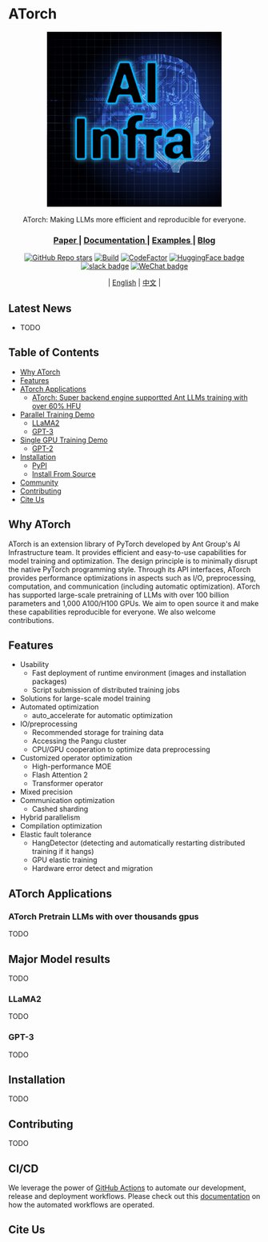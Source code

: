 # ATorch
<div id="top" align="center">

   <img src="../docs/figures/aiinfra.jpg" alt="Editor" width="350">

   ATorch: Making LLMs more efficient and reproducible for everyone.

   <h3> <a href="https://www.placeholder.com/"> Paper </a> |
   <a href="https://www.placeholder.com/"> Documentation </a> |
   <a href="https://www.placeholder.com/"> Examples </a> |
   <a href="https://www.placeholder.com/"> Blog </a></h3>

   [![GitHub Repo stars](https://img.shields.io/github/stars/intelligent-machine-learning/dlrover?style=social)](https://github.com/intelligent-machine-learning/dlrover/stargazers)
   [![Build](https://github.com/intelligent-machine-learning/dlrover/actions/workflows/main.yml/badge.svg)](https://github.com/intelligent-machine-learning/dlrover/actions/workflows/main.yml)
   [![CodeFactor](https://www.codefactor.io/repository/github/intelligent-machine-learning/dlrover/badge)](https://www.codefactor.io/repository/github/intelligent-machine-learning/dlrover)
   [![HuggingFace badge](https://img.shields.io/badge/%F0%9F%A4%97HuggingFace-Join-yellow)](https://huggingface.co/)
   [![slack badge](https://img.shields.io/badge/Slack-join-blueviolet?logo=slack&amp)](https://join.slack.com/)
   [![WeChat badge](https://img.shields.io/badge/微信-加入-green?logo=wechat&amp)](https://huggingface.com/)


   | [English](README.md) | [中文](docs/README-zh-Hans.md) |

</div>

## Latest News
* TODO

## Table of Contents
<ul>
 <li><a href="#Why-ATorch">Why ATorch</a> </li>
 <li><a href="#Features">Features</a> </li>
 <li>
   <a href="#ATorch-Applications">ATorch Applications</a>
   <ul>
     <li><a href="#ATorchPretrain">ATorch: Super backend engine supportted Ant LLMs training with over 60% HFU</a></li>
   </ul>
 </li>
 <li>
   <a href="#Parallel-Training-Demo">Parallel Training Demo</a>
   <ul>
     <li><a href="#LLaMA2">LLaMA2</a></li>
     <li><a href="#GPT-3">GPT-3</a></li>
   </ul>
 </li>
 <li>
   <a href="#Single-GPU-Training-Demo">Single GPU Training Demo</a>
   <ul>
     <li><a href="#LLaMA2-Single">GPT-2</a></li>
   </ul>
 </li>
 <li>
   <a href="#Installation">Installation</a>
   <ul>
     <li><a href="#PyPI">PyPI</a></li>
     <li><a href="#Install-From-Source">Install From Source</a></li>
   </ul>
 </li>
 <li><a href="#Community">Community</a></li>
 <li><a href="#Contributing">Contributing</a></li>
 <li><a href="#Cite-Us">Cite Us</a></li>
</ul>

## Why ATorch
ATorch is an extension library of PyTorch developed by Ant Group's AI Infrastructure team. It provides efficient and easy-to-use capabilities for model training and optimization. The design principle is to minimally disrupt the native PyTorch programming style. Through its API interfaces, ATorch provides performance optimizations in aspects such as I/O, preprocessing, computation, and communication (including automatic optimization). ATorch has supported large-scale pretraining of LLMs with over 100 billion parameters and 1,000 A100/H100 GPUs. We aim to open source it and make these capabilities reproducible for everyone. We also welcome contributions.

## Features
* Usability
  * Fast deployment of runtime environment (images and installation packages)
  * Script submission of distributed training jobs
* Solutions for large-scale model training
* Automated optimization
  * auto_accelerate for automatic optimization
* IO/preprocessing
  * Recommended storage for training data
  * Accessing the Pangu cluster
  * CPU/GPU cooperation to optimize data preprocessing
* Customized operator optimization 
  * High-performance MOE
  * Flash Attention 2
  * Transformer operator
* Mixed precision
* Communication optimization
  * Cashed sharding
* Hybrid parallelism
* Compilation optimization
* Elastic fault tolerance
  * HangDetector (detecting and automatically restarting distributed training if it hangs)
  * GPU elastic training
  * Hardware error detect and migration

## ATorch Applications

### ATorch Pretrain LLMs with over thousands gpus
TODO

## Major Model results
TODO

### LLaMA2
TODO

### GPT-3
TODO

## Installation
TODO

## Contributing
TODO
## CI/CD

We leverage the power of [GitHub Actions](https://github.com/features/actions) to automate our development, release and deployment workflows. Please check out this [documentation](.github/workflows/README.md) on how the automated workflows are operated.

## Cite Us
